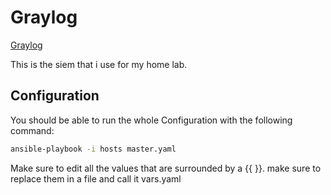 # Graylog
[Graylog](https://www.graylog.org/)

This is the siem that i use for my home lab.

## Configuration

You should be able to run the whole Configuration with the following command:

```bash
ansible-playbook -i hosts master.yaml
```

Make sure to edit all the values that are surrounded by a {{ }}. make sure to replace them
in a file and call it vars.yaml








